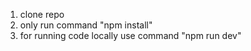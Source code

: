 1. clone repo 
2. only run command "npm install"
3. for running code locally use command "npm run dev"
